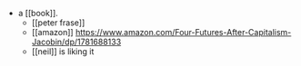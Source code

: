 - a [[book]].
	- [[peter frase]]
	- [[amazon]] https://www.amazon.com/Four-Futures-After-Capitalism-Jacobin/dp/1781688133
	- [[neil]] is liking it